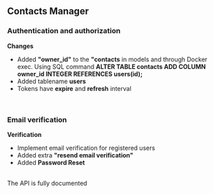 ## Contacts Manager

### Authentication and authorization

**Changes**
- Added **"owner_id"** to the **"contacts** in models and  through Docker exec. Using SQL command **ALTER TABLE contacts ADD COLUMN owner_id INTEGER REFERENCES users(id);**
- Added tablename **users**
- Tokens have **expire** and **refresh** interval 
<br>

### Email verification

**Verification**
- Implement email verification for registered users
- Added extra **"resend email verification"**
- Added **Password Reset**
<br>
The API is fully documented
